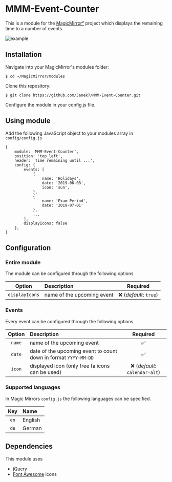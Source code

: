 # MMM-Event-Counter

This is a module for the [MagicMirror²](https://github.com/MichMich/MagicMirror/) project which displays the remaining time to a number of events.

![example](https://i.imgur.com/VoCGNtM.png)

## Installation

Navigate into your MagicMirror's modules folder:

``$ cd ~/MagicMirror/modules``

Clone this repository:

``$ git clone https://github.com/Janek7/MMM-Event-Counter.git``

Configure the module in your config.js file.

## Using module
Add the following JavaScript object to your modules array in ``config/config.js``
````
{
    module: 'MMM-Event-Counter',
    position: 'top_left',
    header: 'Time remaining until ...',
    config: {
        events: [
            {
                name: 'Holidays',
                date: '2019-06-08',
                icon: 'sun',
            },
            {
                name: 'Exam Period',
                date: '2019-07-01'
            },
            ...
        ],
        displayIcons: false
    },
}
````

## Configuration

### Entire module

The module can be configured through the following options

| Option | Description | Required |
| :----: | :---- | :----: |
| `displayIcons` | name of the upcoming event | ❌ (*default*: `true`)  |

### Events

Every event can be configured through the following options

| Option | Description | Required |
| :----: | :---- | :----: |
| `name` | name of the upcoming event | ✅  |
| `date` | date of the upcoming event to count down in format `YYYY-MM-DD` | ✅  |
| `icon` | displayed icon (only free fa icons can be used) | ❌ (*default*: `calendar-alt`)  |

### Supported languages
In Magic Mirrors ``config.js`` the following languages can be specified.

| Key | Name |
| :----: | :---- | 
| `en` | English |
| `de` | German |

## Dependencies
This module uses
+ [jQuery](https://jquery.com/)
+ [Font Awesome](https://origin.fontawesome.com/) icons